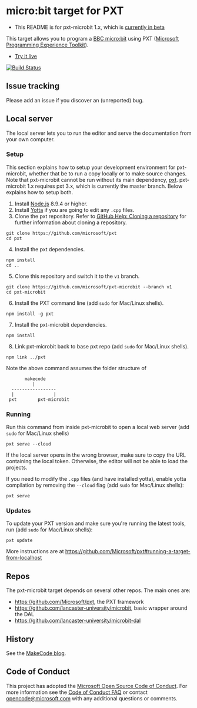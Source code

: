 # micro:bit target for PXT
* This README is for pxt-microbit 1.x, which is [currently in beta](https://makecode.com/blog/microbit/v1-beta)

This target allows you to program a [BBC micro:bit](https://microbit.org/) using 
PXT ([Microsoft Programming Experience Toolkit](https://github.com/Microsoft/pxt)).

* [Try it live](https://makecode.microbit.org/beta)

[![Build Status](https://travis-ci.org/Microsoft/pxt-microbit.svg?branch=master)](https://travis-ci.org/Microsoft/pxt-microbit)

## Issue tracking

Please add an issue if you discover an (unreported) bug.

## Local server

The local server lets you to run the editor and serve the documentation from your own computer.

### Setup   
This section explains how to setup your development environment for pxt-microbit, whether that be to run a copy locally or to make source changes.
Note that pxt-microbit cannot be run without its main dependency, [pxt](https://github.com/Microsoft/pxt). pxt-microbit 1.x requires pxt 3.x, which is currently the master branch. Below explains how to setup both.

1. Install [Node.js](https://nodejs.org/) 8.9.4 or higher.
2. Install [Yotta](http://docs.yottabuild.org/) if you are going to edit any `.cpp` files.
3. Clone the pxt repository. Refer to [GitHub Help: Cloning a repository](https://help.github.com/articles/cloning-a-repository/) for further information about cloning a repository.
```
git clone https://github.com/microsoft/pxt
cd pxt
```
4. Install the pxt dependencies.
```
npm install
cd ..
```
5. Clone this repository and switch it to the `v1` branch.
```
git clone https://github.com/microsoft/pxt-microbit --branch v1
cd pxt-microbit
```
6. Install the PXT command line (add `sudo` for Mac/Linux shells).
```
npm install -g pxt
```
7. Install the pxt-microbit dependencies.
```
npm install

```
8. Link pxt-microbit back to base pxt repo (add `sudo` for Mac/Linux shells).
```
npm link ../pxt
```
Note the above command assumes the folder structure of   
```
       makecode
          |
  -----------------
  |               |
 pxt        pxt-microbit
 ```

### Running

Run this command from inside pxt-microbit to open a local web server (add `sudo` for Mac/Linux shells)
```
pxt serve --cloud
```
If the local server opens in the wrong browser, make sure to copy the URL containing the local token. 
Otherwise, the editor will not be able to load the projects.

If you need to modify the `.cpp` files (and have installed yotta), enable yotta compilation by removing the `--cloud` flag (add `sudo` for Mac/Linux shells):
```
pxt serve
```

### Updates

To update your PXT version and make sure you're running the latest tools, run (add `sudo` for Mac/Linux shells):
```
pxt update
```

More instructions are at https://github.com/Microsoft/pxt#running-a-target-from-localhost

## Repos 

The pxt-microbit target depends on several other repos. The main ones are:
- https://github.com/Microsoft/pxt, the PXT framework
- https://github.com/lancaster-university/microbit, basic wrapper around the DAL
- https://github.com/lancaster-university/microbit-dal

## History

See the [MakeCode blog](https://makecode.com/blog).

## Code of Conduct

This project has adopted the [Microsoft Open Source Code of Conduct](https://opensource.microsoft.com/codeofconduct/). For more information see the [Code of Conduct FAQ](https://opensource.microsoft.com/codeofconduct/faq/) or contact [opencode@microsoft.com](mailto:opencode@microsoft.com) with any additional questions or comments.
